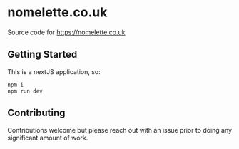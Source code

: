 # nomelette.co.uk

Source code for https://nomelette.co.uk

## Getting Started

This is a nextJS application, so:

```
npm i
npm run dev
```

## Contributing

Contributions welcome but please reach out with an issue prior to doing any significant amount of work.
